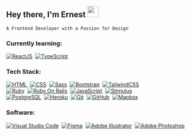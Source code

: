 

## Hey there, I'm Ernest  <img src="https://user-images.githubusercontent.com/105141510/232433220-41b36b16-dea9-469d-b7a9-c322703a5f6f.PNG" height="30px">
`A Frontend Developer with a Passion for Design`



### Currently learning:

[![ReactJS](https://img.shields.io/badge/-React-61DAFB?style=flat-square&logo=react&logoColor=000000)](#)&nbsp;
[![TypeScript](https://img.shields.io/badge/-TypeScript-3178C6?style=flat-square&logo=typescript&logoColor=FFFFFF)](#)&nbsp;


### Tech Stack:
[![HTML](https://img.shields.io/badge/-HTML-E34F26?style=flat-square&logo=HTML5&logoColor=FFFFFF)](#)&nbsp;
[![CSS](https://img.shields.io/badge/-CSS-1572B6?style=flat-square&logo=CSS3&logoColor=FFFFFF)](#)&nbsp;
[![Sass](https://img.shields.io/badge/-Sass-CC6699?style=flat-square&logo=sass&logoColor=FFFFFF)](#)&nbsp;
[![Bootstrap](https://img.shields.io/badge/-Bootstrap-7952B3?style=flat-square&logo=bootstrap&logoColor=FFFFFF)](#)&nbsp;
[![TailwindCSS](https://img.shields.io/badge/-Tailwind%20CSS-06B6D4?style=flat-square&logo=tailwindcss&logoColor=FFFFFF)](#)\
[![Ruby](https://img.shields.io/badge/-Ruby-CC342D?style=flat-square&logo=ruby&logoColor=FFFFFF)](#)&nbsp;
[![Ruby On Rails](https://img.shields.io/badge/-Ruby%20On%20Rails-CC0000?style=flat-square&logo=rubyonrails&logoColor=FFFFFF)](#)&nbsp;
[![JavaScript](https://img.shields.io/badge/-JavaScript-F7DF1E?style=flat-square&logo=javascript&logoColor=000000)](#)&nbsp;
[![Stimulus](https://img.shields.io/badge/-Stimulus-77E8B9?style=flat-square&logo=stimulus&logoColor=000000)](#)\
[![PostgreSQL](https://img.shields.io/badge/-PostgreSQL-4169E1?style=flat-square&logo=postgresql&logoColor=FFFFFF)](#)&nbsp;
[![Heroku](https://img.shields.io/badge/-Heroku-430098?style=flat-square&logo=heroku&logoColor=FFFFFF)](#)&nbsp;
[![Git](https://img.shields.io/badge/-Git-F05032?style=flat-square&logo=git&logoColor=FFFFFF)](#)&nbsp;
[![GitHub](https://img.shields.io/badge/-GitHub-181717?style=flat-square&logo=github&logoColor=FFFFFF)](#)&nbsp;
[![Mapbox](https://img.shields.io/badge/-Mapbox-007AFB?style=flat-square&logo=mapbox&logoColor=FFFFFF)](#)&nbsp;


### Software:
[![Visual Studio Code](https://img.shields.io/badge/-Visual%20Studio%20Code-007ACC?style=flat-square&logo=visual-studio-code&logoColor=FFFFFF)](#)&nbsp;
[![Figma](https://img.shields.io/badge/-Figma-F24E1E?style=flat-square&logo=figma&logoColor=FFFFFF)](#)&nbsp;
[![Adobe Illustrator](https://img.shields.io/badge/-Adobe%20Illustrator-FF9A00?style=flat-square&logo=adobeillustrator&logoColor=FFFFFF)](#)&nbsp;
[![Adobe Photoshop](https://img.shields.io/badge/-Adobe%20Photoshop-31A8FF?style=flat-square&logo=adobephotoshop&logoColor=FFFFFF)](#)&nbsp;
